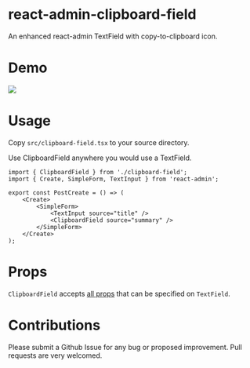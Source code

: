 # react-admin-clipboard-field

An enhanced react-admin TextField with copy-to-clipboard icon.

# Demo

![](https://github.com/thetradedesk/react-admin-clipboard-field/blob/main/demo/clipboard-field-demo.gif)

# Usage

Copy `src/clipboard-field.tsx` to your source directory.

Use ClipboardField anywhere you would use a TextField.

```
import { ClipboardField } from './clipboard-field';
import { Create, SimpleForm, TextInput } from 'react-admin';

export const PostCreate = () => (
    <Create>
        <SimpleForm>
            <TextInput source="title" />
            <ClipboardField source="summary" />
        </SimpleForm>
    </Create>
);
```

# Props

`ClipboardField` accepts [all props](https://marmelab.com/react-admin/Fields.html#common-field-props) that can be specified on `TextField`.

# Contributions

Please submit a Github Issue for any bug or proposed improvement. Pull requests are very welcomed.
